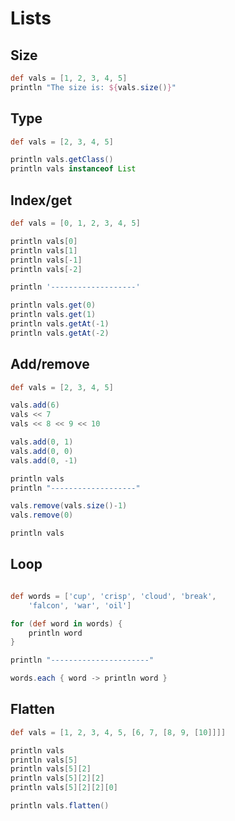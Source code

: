 # Lists

## Size

```groovy
def vals = [1, 2, 3, 4, 5]
println "The size is: ${vals.size()}"
```

## Type

```groovy
def vals = [2, 3, 4, 5]

println vals.getClass()
println vals instanceof List
```

## Index/get

```groovy
def vals = [0, 1, 2, 3, 4, 5]

println vals[0]
println vals[1]
println vals[-1]
println vals[-2]

println '-------------------'

println vals.get(0)
println vals.get(1)
println vals.getAt(-1)
println vals.getAt(-2)
```

## Add/remove

```groovy
def vals = [2, 3, 4, 5]

vals.add(6)
vals << 7
vals << 8 << 9 << 10

vals.add(0, 1)
vals.add(0, 0)
vals.add(0, -1)

println vals
println "-------------------"

vals.remove(vals.size()-1)
vals.remove(0)

println vals
```

## Loop

```groovy

def words = ['cup', 'crisp', 'cloud', 'break', 
    'falcon', 'war', 'oil']

for (def word in words) {
    println word
}

println "----------------------"

words.each { word -> println word }
```

## Flatten

```groovy
def vals = [1, 2, 3, 4, 5, [6, 7, [8, 9, [10]]]]

println vals
println vals[5]
println vals[5][2]
println vals[5][2][2]
println vals[5][2][2][0]

println vals.flatten()
```

